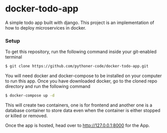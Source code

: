 # docker-todo-app
A simple todo app built with django. This project is an implementation of how to deploy microservices in docker.

### Setup
To get this repository, run the following command inside your git-enabled terminal
```bash
$ git clone https://github.com/pythoner-code/docker-todo-app.git
```
You will need docker and docker-compose to be installed on your computer to run this app.
Once you have downloaded docker, go to the cloned repo directory and run the following command

```bash
$ docker-compose up -d
```

This will create two containers, one is for frontend and another one is a database container to store data even when the container is either stopped or killed or removed.

Once the app is hosted, head over to http://127.0.0.1:8000 for the App.
